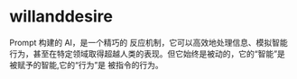 # willanddesire
Prompt 构建的 AI，是一个精巧的 反应机制，它可以高效地处理信息、模拟智能行为，甚至在特定领域取得超越人类的表现。但它始终是被动的，它的“智能”是 被赋予的智能,它的“行为”是 被指令的行为。
